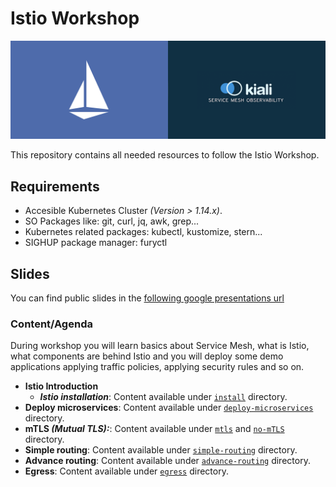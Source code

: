 # Istio Workshop

![Istio Kiali](./assets/istio-kiali.png)

This repository contains all needed resources to follow the Istio Workshop.

## Requirements

- Accesible Kubernetes Cluster *(Version > 1.14.x)*.
- SO Packages like: git, curl, jq, awk, grep...
- Kubernetes related packages: kubectl, kustomize, stern...
- SIGHUP package manager: furyctl

## Slides

You can find public slides in the
[following google presentations url](https://docs.google.com/presentation/d/1GgpOnSGY_UUa6dHfZ8k8QbfVitv1-QohjjL7n2RMwNo)

### Content/Agenda

During workshop you will learn basics about Service Mesh, what is Istio, what  components are behind Istio and
you will deploy some demo applications applying traffic policies, applying security rules and so on.

- **Istio Introduction**
    - ***Istio installation***: Content available under [`install`](./install) directory.
- **Deploy microservices**: Content available under [`deploy-microservices`](./deploy-microservices) directory.
- **mTLS *(Mutual TLS):***: Content available under [`mtls`](./mTLS) and [`no-mTLS`](./no-mTLS) directory.
- **Simple routing**: Content available under [`simple-routing`](./simple-routing) directory.
- **Advance routing**: Content available under [`advance-routing`](./advance-routing) directory.
- **Egress**: Content available under [`egress`](./egress) directory.

